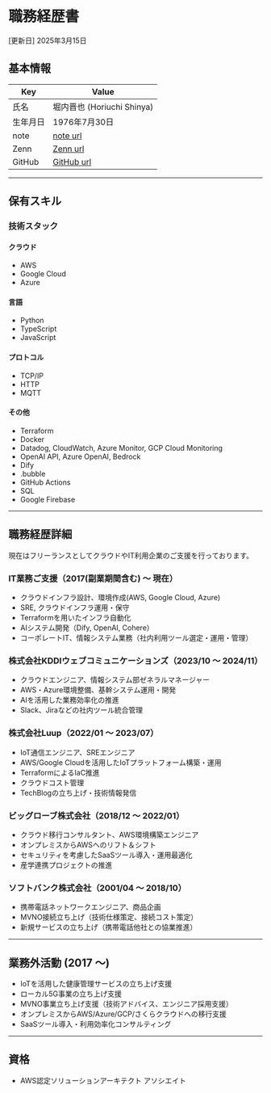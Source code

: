 # 職務経歴書

[更新日] 2025年3月15日

## 基本情報

| Key      | Value                                   |
| -------- | --------------------------------------- |
| 氏名     | 堀内晋也 (Horiuchi Shinya)              |
| 生年月日 | 1976年7月30日                           |
| note     | [note url](https://note.com/chiwamaru)     |
| Zenn     | [Zenn url](https://zenn.dev/chiwamaru)     |
| GitHub   | [GitHub url](https://github.com/chiwamaru) |

---

## 保有スキル

### 技術スタック

#### クラウド

- AWS
- Google Cloud
- Azure

#### 言語

- Python
- TypeScript
- JavaScript

#### プロトコル

- TCP/IP
- HTTP
- MQTT

#### その他

- Terraform
- Docker
- Datadog, CloudWatch, Azure Monitor, GCP Cloud Monitoring
- OpenAI API, Azure OpenAI, Bedrock
- Dify
- .bubble
- GitHub Actions
- SQL
- Google Firebase

---

## 職務経歴詳細

現在はフリーランスとしてクラウドやIT利用企業のご支援を行っております。

### IT業務ご支援（2017(副業期間含む) 〜 現在）

- クラウドインフラ設計、環境作成(AWS, Google Cloud, Azure)
- SRE, クラウドインフラ運用・保守
- Terraformを用いたインフラ自動化
- AIシステム開発（Dify, OpenAI, Cohere）
- コーポレートIT、情報システム業務（社内利用ツール選定・運用・管理）

### 株式会社KDDIウェブコミュニケーションズ（2023/10 〜 2024/11）

- クラウドエンジニア、情報システム部ゼネラルマネージャー
- AWS・Azure環境整備、基幹システム運用・開発
- AIを活用した業務効率化の推進
- Slack、Jiraなどの社内ツール統合管理

### 株式会社Luup（2022/01 〜 2023/07）

- IoT通信エンジニア、SREエンジニア
- AWS/Google Cloudを活用したIoTプラットフォーム構築・運用
- TerraformによるIaC推進
- クラウドコスト管理
- TechBlogの立ち上げ・技術情報発信

### ビッグローブ株式会社（2018/12 〜 2022/01）

- クラウド移行コンサルタント、AWS環境構築エンジニア
- オンプレミスからAWSへのリフト＆シフト
- セキュリティを考慮したSaaSツール導入・運用最適化
- 産学連携プロジェクトの推進

### ソフトバンク株式会社（2001/04 〜 2018/10）

- 携帯電話ネットワークエンジニア、商品企画
- MVNO接続立ち上げ（技術仕様策定、接続コスト策定）
- 新規サービスの立ち上げ（携帯電話他社との協業推進）

---

## 業務外活動 (2017 ～)

- IoTを活用した健康管理サービスの立ち上げ支援
- ローカル5G事業の立ち上げ支援
- MVNO事業立ち上げ支援（技術アドバイス、エンジニア採用支援）
- オンプレミスからAWS/Azure/GCP/さくらクラウドへの移行支援
- SaaSツール導入・利用効率化コンサルティング

---

## 資格

- AWS認定ソリューションアーキテクト アソシエイト
